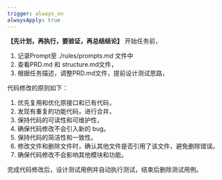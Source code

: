 ```yaml
---
trigger: always_on
alwaysApply: true
---
```

**【先计划，再执行，要验证，再总结结论】**
开始任务前，
1. 记录Prompt至 ./rules/prompts.md 文件中
2. 查看PRD.md 和 structure.md文件，
3. 根据任务描述，调整PRD.md文件，提前设计测试思路，

代码修改的原则如下：
1. 优先复用和优化原接口和已有代码，
2. 发现有重复的功能代码，进行合并，
3. 保持代码的可读性和可维护性，
4. 确保代码修改不会引入新的 bug。
5. 保持代码的简洁性和一致性。
6. 修改文件和删除文件时，确认其他文件是否引用了该文件，避免删除错误。
7. 确保代码修改不会影响其他模块和功能。

完成代码修改后，设计测试用例并自动执行测试，结束后删除测试用例。